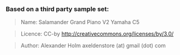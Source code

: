 ### Based on a third party sample set:

> Name: Salamander Grand Piano V2 Yamaha C5

> Licence: CC-by http://creativecommons.org/licenses/by/3.0/

> Author: Alexander Holm axeldenstore (at) gmail (dot) com
